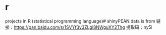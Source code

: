 r
=

projects in R (statistical programming language)# shinyPEAN
data is from 链接：https://pan.baidu.com/s/1SVYf3v3ZLgl8NWguXY2Thg 
提取码：ny5i
